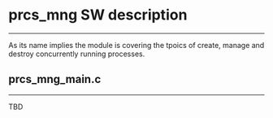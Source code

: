 
# prcs_mng SW description
---------------------------
As its name implies the module is covering the tpoics of create, manage
and destroy concurrently running processes.

## prcs_mng_main.c
-------------------
TBD
